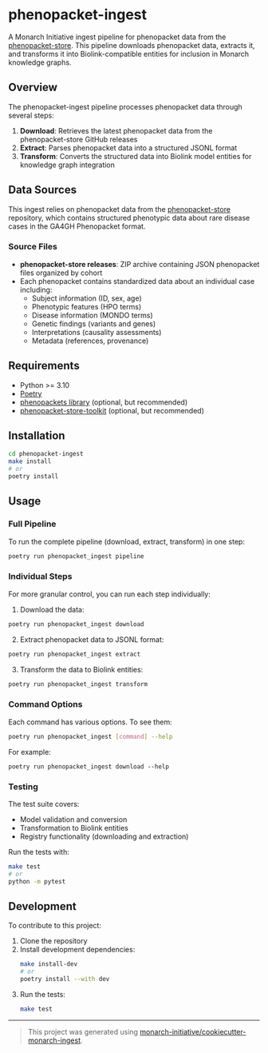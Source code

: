 # phenopacket-ingest

A Monarch Initiative ingest pipeline for phenopacket data from the [phenopacket-store](https://github.com/monarch-initiative/phenopacket-store). This pipeline downloads phenopacket data, extracts it, and transforms it into Biolink-compatible entities for inclusion in Monarch knowledge graphs.

## Overview

The phenopacket-ingest pipeline processes phenopacket data through several steps:

1. **Download**: Retrieves the latest phenopacket data from the phenopacket-store GitHub releases
2. **Extract**: Parses phenopacket data into a structured JSONL format
3. **Transform**: Converts the structured data into Biolink model entities for knowledge graph integration

## Data Sources

This ingest relies on phenopacket data from the [phenopacket-store](https://github.com/monarch-initiative/phenopacket-store) repository, which contains structured phenotypic data about rare disease cases in the GA4GH Phenopacket format.

### Source Files
- **phenopacket-store releases**: ZIP archive containing JSON phenopacket files organized by cohort
- Each phenopacket contains standardized data about an individual case including:
  - Subject information (ID, sex, age)
  - Phenotypic features (HPO terms)
  - Disease information (MONDO terms)
  - Genetic findings (variants and genes)
  - Interpretations (causality assessments)
  - Metadata (references, provenance)


## Requirements

- Python >= 3.10
- [Poetry](https://python-poetry.org/docs/#installation)
- [phenopackets library](https://github.com/phenopackets/phenopacket-schema) (optional, but recommended)
- [phenopacket-store-toolkit](https://github.com/monarch-initiative/phenopacket-store-toolkit) (optional, but recommended)

## Installation

```bash
cd phenopacket-ingest
make install
# or
poetry install
```

## Usage

### Full Pipeline

To run the complete pipeline (download, extract, transform) in one step:

```bash
poetry run phenopacket_ingest pipeline
```

### Individual Steps

For more granular control, you can run each step individually:

1. Download the data:
```bash
poetry run phenopacket_ingest download
```

2. Extract phenopacket data to JSONL format:
```bash
poetry run phenopacket_ingest extract
```

3. Transform the data to Biolink entities:
```bash
poetry run phenopacket_ingest transform
```

### Command Options

Each command has various options. To see them:

```bash
poetry run phenopacket_ingest [command] --help
```

For example:
```
poetry run phenopacket_ingest download --help
```

### Testing

The test suite covers:
- Model validation and conversion
- Transformation to Biolink entities
- Registry functionality (downloading and extraction)

Run the tests with:
```bash
make test
# or
python -m pytest
```

## Development

To contribute to this project:

1. Clone the repository
2. Install development dependencies:
   ```bash
   make install-dev
   # or
   poetry install --with dev
   ```
3. Run the tests:
   ```bash
   make test
   ```

---

> This project was generated using [monarch-initiative/cookiecutter-monarch-ingest](https://github.com/monarch-initiative/cookiecutter-monarch-ingest).